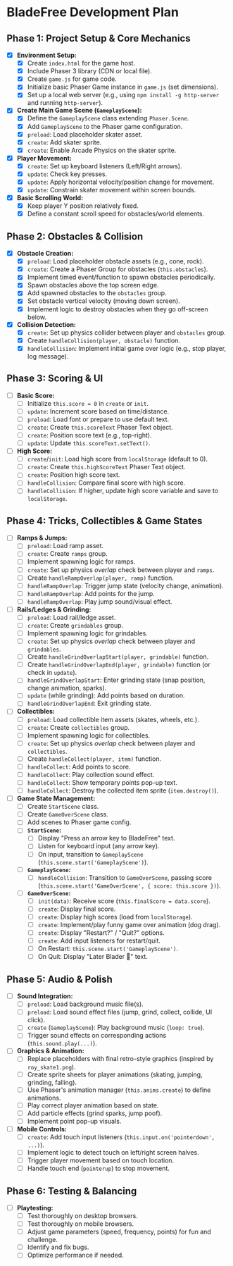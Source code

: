 # BladeFree Development Plan

## Phase 1: Project Setup & Core Mechanics

- [x] **Environment Setup:**
    - [x] Create `index.html` for the game host.
    - [x] Include Phaser 3 library (CDN or local file).
    - [x] Create `game.js` for game code.
    - [x] Initialize basic Phaser Game instance in `game.js` (set dimensions).
    - [x] Set up a local web server (e.g., using `npm install -g http-server` and running `http-server`).
- [x] **Create Main Game Scene (`GameplayScene`):**
    - [x] Define the `GameplayScene` class extending `Phaser.Scene`.
    - [x] Add `GameplayScene` to the Phaser game configuration.
    - [x] `preload`: Load placeholder skater asset.
    - [x] `create`: Add skater sprite.
    - [x] `create`: Enable Arcade Physics on the skater sprite.
- [x] **Player Movement:**
    - [x] `create`: Set up keyboard listeners (Left/Right arrows).
    - [x] `update`: Check key presses.
    - [x] `update`: Apply horizontal velocity/position change for movement.
    - [x] `update`: Constrain skater movement within screen bounds.
- [x] **Basic Scrolling World:**
    - [x] Keep player Y position relatively fixed.
    - [x] Define a constant scroll speed for obstacles/world elements.

## Phase 2: Obstacles & Collision

- [x] **Obstacle Creation:**
    - [x] `preload`: Load placeholder obstacle assets (e.g., cone, rock).
    - [x] `create`: Create a Phaser Group for obstacles (`this.obstacles`).
    - [x] Implement timed event/function to spawn obstacles periodically.
    - [x] Spawn obstacles above the top screen edge.
    - [x] Add spawned obstacles to the `obstacles` group.
    - [x] Set obstacle vertical velocity (moving down screen).
    - [x] Implement logic to destroy obstacles when they go off-screen below.
- [x] **Collision Detection:**
    - [x] `create`: Set up physics collider between player and `obstacles` group.
    - [x] Create `handleCollision(player, obstacle)` function.
    - [x] `handleCollision`: Implement initial game over logic (e.g., stop player, log message).

## Phase 3: Scoring & UI

- [ ] **Basic Score:**
    - [ ] Initialize `this.score = 0` in `create` or `init`.
    - [ ] `update`: Increment score based on time/distance.
    - [ ] `preload`: Load font or prepare to use default text.
    - [ ] `create`: Create `this.scoreText` Phaser Text object.
    - [ ] `create`: Position score text (e.g., top-right).
    - [ ] `update`: Update `this.scoreText.setText()`.
- [ ] **High Score:**
    - [ ] `create`/`init`: Load high score from `localStorage` (default to 0).
    - [ ] `create`: Create `this.highScoreText` Phaser Text object.
    - [ ] `create`: Position high score text.
    - [ ] `handleCollision`: Compare final score with high score.
    - [ ] `handleCollision`: If higher, update high score variable and save to `localStorage`.

## Phase 4: Tricks, Collectibles & Game States

- [ ] **Ramps & Jumps:**
    - [ ] `preload`: Load ramp asset.
    - [ ] `create`: Create `ramps` group.
    - [ ] Implement spawning logic for ramps.
    - [ ] `create`: Set up physics *overlap* check between player and `ramps`.
    - [ ] Create `handleRampOverlap(player, ramp)` function.
    - [ ] `handleRampOverlap`: Trigger jump state (velocity change, animation).
    - [ ] `handleRampOverlap`: Add points for the jump.
    - [ ] `handleRampOverlap`: Play jump sound/visual effect.
- [ ] **Rails/Ledges & Grinding:**
    - [ ] `preload`: Load rail/ledge asset.
    - [ ] `create`: Create `grindables` group.
    - [ ] Implement spawning logic for grindables.
    - [ ] `create`: Set up physics *overlap* check between player and `grindables`.
    - [ ] Create `handleGrindOverlapStart(player, grindable)` function.
    - [ ] Create `handleGrindOverlapEnd(player, grindable)` function (or check in `update`).
    - [ ] `handleGrindOverlapStart`: Enter grinding state (snap position, change animation, sparks).
    - [ ] `update` (while grinding): Add points based on duration.
    - [ ] `handleGrindOverlapEnd`: Exit grinding state.
- [ ] **Collectibles:**
    - [ ] `preload`: Load collectible item assets (skates, wheels, etc.).
    - [ ] `create`: Create `collectibles` group.
    - [ ] Implement spawning logic for collectibles.
    - [ ] `create`: Set up physics *overlap* check between player and `collectibles`.
    - [ ] Create `handleCollect(player, item)` function.
    - [ ] `handleCollect`: Add points to score.
    - [ ] `handleCollect`: Play collection sound effect.
    - [ ] `handleCollect`: Show temporary points pop-up text.
    - [ ] `handleCollect`: Destroy the collected item sprite (`item.destroy()`).
- [ ] **Game State Management:**
    - [ ] Create `StartScene` class.
    - [ ] Create `GameOverScene` class.
    - [ ] Add scenes to Phaser game config.
    - [ ] **`StartScene`:**
        - [ ] Display "Press an arrow key to BladeFree" text.
        - [ ] Listen for keyboard input (any arrow key).
        - [ ] On input, transition to `GameplayScene` (`this.scene.start('GameplayScene')`).
    - [ ] **`GameplayScene`:**
        - [ ] `handleCollision`: Transition to `GameOverScene`, passing score (`this.scene.start('GameOverScene', { score: this.score })`).
    - [ ] **`GameOverScene`:**
        - [ ] `init(data)`: Receive score (`this.finalScore = data.score`).
        - [ ] `create`: Display final score.
        - [ ] `create`: Display high scores (load from `localStorage`).
        - [ ] `create`: Implement/play funny game over animation (dog drag).
        - [ ] `create`: Display "Restart?" / "Quit?" options.
        - [ ] `create`: Add input listeners for restart/quit.
        - [ ] On Restart: `this.scene.start('GameplayScene')`.
        - [ ] On Quit: Display "Later Blader 🤙" text.

## Phase 5: Audio & Polish

- [ ] **Sound Integration:**
    - [ ] `preload`: Load background music file(s).
    - [ ] `preload`: Load sound effect files (jump, grind, collect, collide, UI click).
    - [ ] `create` (`GameplayScene`): Play background music (`loop: true`).
    - [ ] Trigger sound effects on corresponding actions (`this.sound.play(...)`).
- [ ] **Graphics & Animation:**
    - [ ] Replace placeholders with final retro-style graphics (inspired by `roy_skate1.png`).
    - [ ] Create sprite sheets for player animations (skating, jumping, grinding, falling).
    - [ ] Use Phaser's animation manager (`this.anims.create`) to define animations.
    - [ ] Play correct player animation based on state.
    - [ ] Add particle effects (grind sparks, jump poof).
    - [ ] Implement point pop-up visuals.
- [ ] **Mobile Controls:**
    - [ ] `create`: Add touch input listeners (`this.input.on('pointerdown', ...)`).
    - [ ] Implement logic to detect touch on left/right screen halves.
    - [ ] Trigger player movement based on touch location.
    - [ ] Handle touch end (`pointerup`) to stop movement.

## Phase 6: Testing & Balancing

- [ ] **Playtesting:**
    - [ ] Test thoroughly on desktop browsers.
    - [ ] Test thoroughly on mobile browsers.
    - [ ] Adjust game parameters (speed, frequency, points) for fun and challenge.
    - [ ] Identify and fix bugs.
    - [ ] Optimize performance if needed.
